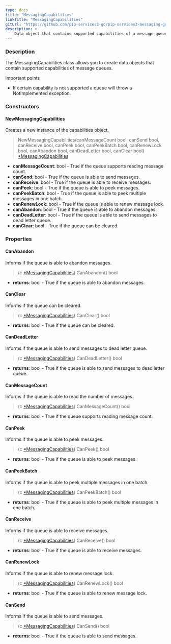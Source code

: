 ```yaml
---
type: docs
title: "MessagingCapabilities"
linkTitle: "MessagingCapabilities"
gitUrl: "https://github.com/pip-services3-go/pip-services3-messaging-go"
description: >
    Data object that contains supported capabilities of a message queue. 
---
```


### Description

The MessagingCapabilities class allows you to create data objects that contain supported capabilities of message queues.

Important points

- If certain capability is not supported a queue will throw a NotImplemented exception.

### Constructors

#### NewMessagingCapabilities
Creates a new instance of the capabilities object.

> NewMessagingCapabilities(canMessageCount bool, canSend bool, canReceive bool, canPeek bool, canPeekBatch bool, canRenewLock bool, canAbandon bool, canDeadLetter bool, canClear bool) [*MessagingCapabilities]()



- **canMessageCount**: bool - True if the queue supports reading message count.
- **canSend**: bool - True if the queue is able to send messages.
- **canReceive**: bool - True if the queue is able to receive messages.
- **canPeek**: bool - True if the queue is able to peek messages.
- **canPeekBatch**: bool - True if the queue is able to peek multiple messages in one batch.
- **canRenewLock**: bool - True if the queue is able to renew message lock.
- **canAbandon**: bool - True if the queue is able to abandon messages.
- **canDeadLetter**: bool - True if the queue is able to send messages to dead letter queue.
- **canClear**: bool - True if the queue can be cleared.


### Properties


#### CanAbandon
Informs if the queue is able to abandon messages.

> (c [*MessagingCapabilities]()) CanAbandon() bool

- **returns**: bool - True if the queue is able to abandon messages.


#### CanClear
Informs if the queue can be cleared.

> (c [*MessagingCapabilities]()) CanClear() bool

- **returns**: bool - True if the queue can be cleared.


#### CanDeadLetter
Informs if the queue is able to send messages to dead letter queue.

> (c [*MessagingCapabilities]()) CanDeadLetter() bool

- **returns**: bool - True if the queue is able to send messages to dead letter queue.


#### CanMessageCount
Informs if the queue is able to read the number of messages.

> (c [*MessagingCapabilities]()) CanMessageCount() bool

- **returns**: bool - True if the queue supports reading message count.


#### CanPeek
Informs if the queue is able to peek messages.

> (c [*MessagingCapabilities]()) CanPeek() bool

- **returns**: bool - True if the queue is able to peek messages.


#### CanPeekBatch
Informs if the queue is able to peek multiple messages in one batch.

> (c [*MessagingCapabilities]()) CanPeekBatch() bool

- **returns**: bool - True if the queue is able to peek multiple messages in one batch.


#### CanReceive
Informs if the queue is able to receive messages.

> (c [*MessagingCapabilities]()) CanReceive() bool

- **returns**: bool - True if the queue is able to receive messages.


#### CanRenewLock
Informs if the queue is able to renew message lock.

> (c [*MessagingCapabilities]()) CanRenewLock() bool

- **returns**: bool - True if the queue is able to renew message lock.


#### CanSend
Informs if the queue is able to send messages.

> (c [*MessagingCapabilities]()) CanSend() bool

- **returns**: bool - True if the queue is able to send messages.
